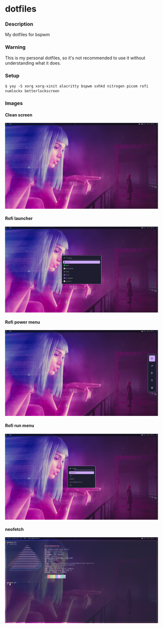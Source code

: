 # dotfiles

### Description
My dotfiles for bspwm

### Warning
This is my personal dotfiles, so it's not recommended to use it without understanding what it does.

### Setup
```
$ yay -S xorg xorg-xinit alacritty bspwm sxhkd nitrogen picom rofi numlockx betterlockscreen
```

### Images

#### Clean screen
![img1](./imgs/Captura%20de%20tela%20de%202024-01-27%2000-29-57.png)

#### Rofi launcher
![img2](./imgs/Captura%20de%20tela%20de%202024-01-27%2002-39-23.png)

#### Rofi power menu
![img3](./imgs/Captura%20de%20tela%20de%202024-01-27%2002-41-29.png)

#### Rofi run menu
![img4](./imgs/Captura%20de%20tela%20de%202024-01-27%2002-42-08.png)

#### neofetch
![img5](./imgs/Captura%20de%20tela%20de%202024-01-27%2002-44-59.png)

